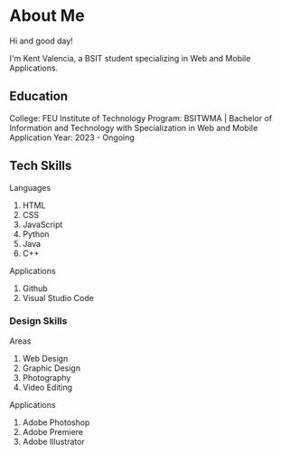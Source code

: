 # About Me
Hi and good day! 

I'm Kent Valencia, a BSIT student specializing in Web and Mobile Applications.

## Education
College: FEU Institute of Technology
Program: BSITWMA | Bachelor of Information and Technology with Specialization in Web and Mobile Application
Year: 2023 - Ongoing

## Tech Skills

Languages
1. HTML
2. CSS
3. JavaScript
4. Python
5. Java
6. C++

Applications
1. Github
2. Visual Studio Code

### Design Skills

Areas
1. Web Design
2. Graphic Design
3. Photography
4. Video Editing

Applications
1. Adobe Photoshop
2. Adobe Premiere
3. Adobe Illustrator



